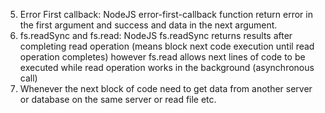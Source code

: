 5. Error First callback: NodeJS error-first-callback function return error in the first argument and success and data in the next argument.
6. fs.readSync and fs.read: NodeJS fs.readSync returns results after completing read operation (means block next code execution until read operation completes) however fs.read allows next lines of code to be executed while read operation works in the background (asynchronous call)
7. Whenever the next block of code need to get data from another server or database on the same server or read file etc. 